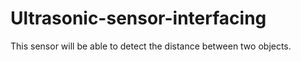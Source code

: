 # Ultrasonic-sensor-interfacing
This sensor will be able to detect the distance between two objects.
